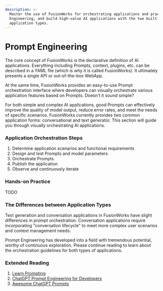 ```yaml
---
description: >-
  Master the use of FusionWorks for orchestrating applications and practicing Prompt
  Engineering, and build high-value AI applications with the two built-in
  application types.
---
```

<!-- TODO -->
# Prompt Engineering

The core concept of FusionWorks is the declarative definition of AI applications. Everything including Prompts, context, plugins, etc. can be described in a YAML file (which is why it is called FusionWorks). It ultimately presents a single API or out-of-the-box WebApp.

At the same time, FusionWorks provides an easy-to-use Prompt orchestration interface where developers can visually orchestrate various application features based on Prompts. Doesn't it sound simple?

For both simple and complex AI applications, good Prompts can effectively improve the quality of model output, reduce error rates, and meet the needs of specific scenarios. FusionWorks currently provides two common application forms: conversational and text generator. This section will guide you through visually orchestrating AI applications.

### Application Orchestration Steps

1. Determine application scenarios and functional requirements
2. Design and test Prompts and model parameters
3. Orchestrate Prompts
4. Publish the application
5. Observe and continuously iterate

### Hands-on Practice

TODO

### The Differences between Application Types

Text generation and conversation applications in FusionWorks have slight differences in prompt orchestration. Conversation applications require incorporating "conversation lifecycle" to meet more complex user scenarios and context management needs.

Prompt Engineering has developed into a field with tremendous potential, worthy of continuous exploration. Please continue reading to learn about the orchestration guidelines for both types of applications.

### Extended Reading

1. [Learn Prompting](https://learnprompting.org/)
2. [ChatGPT Prompt Engineering for Developers](https://www.deeplearning.ai/short-courses/chatgpt-prompt-engineering-for-developers/)
3. [Awesome ChatGPT Prompts](https://github.com/f/awesome-chatgpt-prompts)

